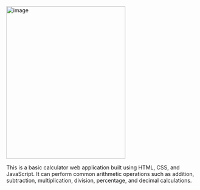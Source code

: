 <img width="313" height="401" alt="image" src="https://github.com/user-attachments/assets/ab6fbd92-d99b-42e9-8ceb-969204149a7f" />


This is a basic calculator web application built using HTML, CSS, and JavaScript.
It can perform common arithmetic operations such as addition, subtraction, multiplication, division, percentage, and decimal calculations.
